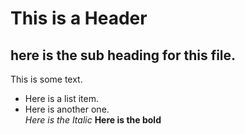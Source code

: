 # This is a Header
## here is the sub heading for this file.
This is some text.
* Here is a list item.
* Here is another one.  
    *Here is the Italic*
    **Here is the bold**